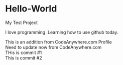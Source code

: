 # Hello-World
My Test Project

I love programming.  Learning how to use github today. 

This is an addition from CodeAnywhere.com Profile<br>
Need to update now from CodeAnywhere.com<br>
THis is commit #1<br>
This is commit #2<br>
